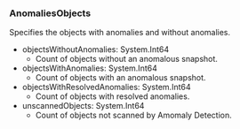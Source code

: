 ### AnomaliesObjects
Specifies the objects with anomalies and without anomalies.

- objectsWithoutAnomalies: System.Int64
  - Count of objects without an anomalous snapshot.
- objectsWithAnomalies: System.Int64
  - Count of objects with an anomalous snapshot.
- objectsWithResolvedAnomalies: System.Int64
  - Count of objects with resolved anomalies.
- unscannedObjects: System.Int64
  - Count of objects not scanned by Amomaly Detection.

